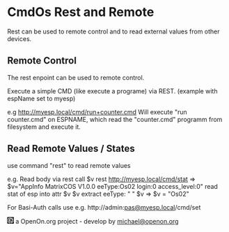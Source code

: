 
# CmdOs Rest and Remote

Rest can be used to remote control and to read external values from other devices.

## Remote Control
The rest enpoint can be used to remote control.

Execute a simple CMD (like execute a programe) via REST.
(example with espName set to myesp)

e.g http://myesp.local/cmd/run+counter.cmd
Will execute "run counter.cmd" on ESPNAME, which read the "counter.cmd" programm from filesystem and execute it. 	

	
## Read Remote Values / States

use command "rest" to read remote values 

e.g. 
	Read body via rest call
	$v rest http://myesp.local/cmd/stat
	=> $v="AppInfo MatrixCOS V1.0.0 eeType:Os02 login:0 access_level:0"
	read stat of esp into attr $v
    $v extract eeType: " " $v 
	=> $v = "Os02"

For Basi-Auth calls use	
	e.g. http://admin:pas@myesp.local/cmd/set



![LOGO](images/CmdOS_logo.gif) a OpenOn.org project - develop by michael@openon.org 

 